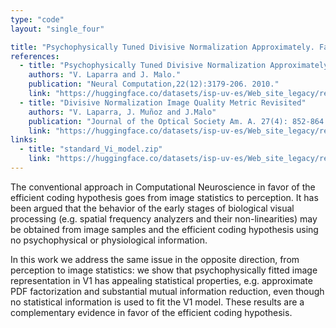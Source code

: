 ```yaml
---
type: "code"
layout: "single_four"

title: "Psychophysically Tuned Divisive Normalization Approximately. Factorizes the PDF of Natural Images. V. Laparra and J. Malo."
references:
  - title: "Psychophysically Tuned Divisive Normalization Approximately Factorizes the PDF of Natural Images. Factorizes the PDF of Natural Images. V. Laparra and J. Malo."
    authors: "V. Laparra and J. Malo."
    publication: "Neural Computation,22(12):3179-206. 2010."
    link: "https://huggingface.co/datasets/isp-uv-es/Web_site_legacy/resolve/main/code/soft_visioncolor/Malo_Laparra_Neural_10b.pdf"
  - title: "Divisive Normalization Image Quality Metric Revisited"
    authors: "V. Laparra, J. Muñoz and J.Malo"
    publication: "Journal of the Optical Society Am. A. 27(4): 852-864 (2010)."
    link: "https://huggingface.co/datasets/isp-uv-es/Web_site_legacy/resolve/main/code/soft_visioncolor/Laparra_JOSA_10.pdf"
links:
  - title: "standard_Vi_model.zip"
    link: "https://huggingface.co/datasets/isp-uv-es/Web_site_legacy/resolve/main/code/soft_visioncolor/standard_V1_model.zip"
---
```


The conventional approach in Computational Neuroscience in favor of the efficient coding hypothesis goes from image statistics to perception. It has been argued that the behavior of the early stages of biological visual processing (e.g. spatial frequency analyzers and their non-linearities) may be obtained from image samples and the efficient coding hypothesis using no psychophysical or physiological information.

In this work we address the same issue in the opposite direction, from perception to image statistics: we show that psychophysically fitted image representation in V1 has appealing statistical properties, e.g. approximate PDF factorization and substantial mutual information reduction, even though no statistical information is used to fit the V1 model. These results are a complementary evidence in favor of the efficient coding hypothesis.